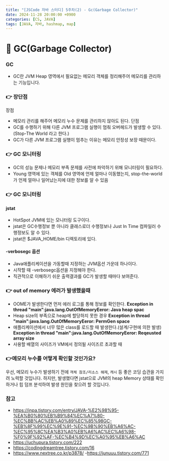 ```yaml
---
title: "[JSCode 자바 스터디] 5주차(2) - Gc(Garbage Collector)"
date: 2024-11-28 20:00:00 +0900
categories: [CS, JAVA]
tags: [JAVA, 자바, hashmap, map]
---
```


# 📌 GC(Garbage Collector)

### GC

- GC란 JVM Heap 영역에서 필요없는 메모리 객체를 정리해주어 메모리를 관리하는 기능입니다.

### 👉 장단점

장점

- 메모리 관리를 해주어 메모리 누수 문제를 관리하지 않아도 된다.
  단점
- GC를 수행하기 위해 다른 JVM 프로그램 실행이 멈춰 오버헤드가 발생할 수 있다.(Stop-The World 라고 한다.)
- GC가 다른 JVM 프로그램 실행이 멈추는 이유는 메모리 안정성 보장 때문이다.

### 👉 GC 모니터링

- GC의 성능 문제나 메모리 부족 문제를 사전에 파악하기 위해 모니터링이 필요하다.
- Young 영역에 있는 객체를 Old 영역에 언제 얼마나 이동했는지, stop-the-world가 언제 얼마나 일어났는지에 대한 정보를 알 수 있음

### 👉 GC 모니터링

#### jstat

- HotSpot JVM에 있는 모니터링 도구이다.
- jstat은 GC수행정보 뿐 아니라 클래스로더 수행정보나 Just In Time 컴파일러 수행정보도 알 수 있다.
- jstat은 $JAVA_HOME/bin 디렉토리에 있다.

#### -verbosegc 옵션

- Java애플리케이션을 가동할때 지정하는 JVM옵션 가운데 하나이다.
- 시작할 때 -verbosegc옵션을 지정해야 한다.
- 직관적으로 이해하기 쉬운 출력결과를 GC가 발생할 때마다 보여준다.

### 👉 out of memory 에러가 발생했을때

- OOME가 발생한다면 먼저 에러 로그를 통해 정보를 확인한다.
  **Exception in thread "main":java.lang.OutOfMemoryEeror: Java heap spac**
- Heap size의 부족으로 heap에 할당하지 못한 경우
  **Exception in thread "main":java.lang.OutOfMemoryEeror: PermGen space**
- 애플리케이션에서 너무 많은 class를 로드할 때 발생한다.(설계/구현에 의한 발생)
  **Exception in thread "main":java.lang.OutOfMemoryEeror: Reqeusted array size**
- 사용할 배열의 사이즈가 VM에서 정의될 사이즈르 초과할 때

### 👉메모리 누수를 어떻게 확인할 것인가요?

우선, 메모리 누수가 발생하기 전에 `객체 참조/리소스 해제`, `캐시` 등 좋은 코딩 습관을 가지려 노력할 것입니다. 하지만, 발생했다면 jstat으로 JVM의 heap Memory 상태를 확인하거나 힙 덤프 분석하여 발생 원인을 찾으려 할 것입니다.

### 참고

- https://inpa.tistory.com/entry/JAVA-%E2%98%95-%EA%B0%80%EB%B9%84%EC%A7%80-%EC%BB%AC%EB%A0%89%EC%85%98GC-%EB%8F%99%EC%9E%91-%EC%9B%90%EB%A6%AC-%EC%95%8C%EA%B3%A0%EB%A6%AC%EC%A6%98-%F0%9F%92%AF-%EC%B4%9D%EC%A0%95%EB%A6%AC
- https://uchupura.tistory.com/222
- https://codingdreamtree.tistory.com/16
- https://www.nextree.co.kr/p3878/ -https://junuuu.tistory.com/771
